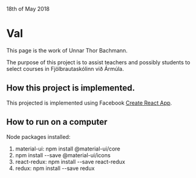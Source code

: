 18th of May 2018

# Val 

This page is the work of Unnar Thor Bachmann.

The purpose of this project is to assist teachers and possibly students to select courses in Fjölbrautaskólinn við Ármúla.


## How this project is implemented.

This projected is implemented using Facebook [Create React App](https://reactjs.org/).

## How to run on a computer

Node packages installed:

1. material-ui: npm install @material-ui/core
2. npm install --save @material-ui/icons
3. react-redux: npm install --save react-redux
4. redux: npm install --save redux

